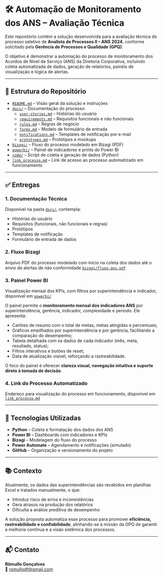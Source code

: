 # 🛠️ Automação de Monitoramento dos ANS – Avaliação Técnica

Este repositório contém a solução desenvolvida para a avaliação técnica do processo seletivo de **Analista de Processos II – ANS 2024**, conforme solicitado pela **Gerência de Processos e Qualidade (GPQ)**.

O objetivo é demonstrar a automação do processo de monitoramento dos Acordos de Nível de Serviço (ANS) da Diretoria Corporativa, incluindo coleta automatizada de dados, geração de relatórios, painéis de visualização e lógica de alertas.

---

## 📁 Estrutura do Repositório

- [`README.md`](README.md) – Visão geral da solução e instruções
- [`docs/`](docs/) – Documentação do processo:
  - [`user-stories.md`](docs/user-stories.md) – Histórias do usuário
  - [`requirements.md`](docs/requirements.md) – Requisitos funcionais e não funcionais
  - [`rules.md`](docs/rules.md) – Regras de negócio
  - [`forms.md`](docs/forms.md) – Modelo de formulário de entrada
  - [`notifications.md`](docs/notifications.md) – Templates de notificação por e-mail
  - [`prototypes.md`](docs/prototypes.md) – Protótipos e mockups
- [`bizagi/`](bizagi/) – Fluxo do processo modelado em Bizagi (PDF)
- [`powerbi/`](powerbi/) – Painel de indicadores e prints do Power BI
- [`code/`](code/) – Script de coleta e geração de dados (Python)
- [`link_processo.md`](link_processo.md) – Link de acesso ao processo automatizado em funcionamento

---

## ✅ Entregas

### 1. Documentação Técnica
Disponível na pasta [`docs/`](docs/), contempla:

- Histórias do usuário
- Requisitos (funcionais, não funcionais e regras)
- Protótipos
- Templates de notificação
- Formulário de entrada de dados

### 2. Fluxo Bizagi
Arquivo PDF do processo modelado com início na coleta dos dados até o envio de alertas de não conformidade [`bizagi/fluxo-ans.pdf`](bizagi/fluxo-ans.pdf)

### 3. Painel Power BI
Visualização mensal dos KPIs, com filtros por superintendência e indicador, disponível em [`powerbi/`](powerbi/)

O painel permite o **monitoramento mensal dos indicadores ANS** por superintendência, gerência, indicador, complexidade e período. Ele apresenta:

- Cartões de resumo com o total de metas, metas atingidas e percentuais;
- Gráficos empilhados por superintendência e por gerência, facilitando a comparação do desempenho;
- Tabela detalhada com os dados de cada indicador (mês, meta, resultado, status);
- Filtros interativos e botões de reset;
- Data de atualização visível, reforçando a rastreabilidade.

O foco do painel é oferecer **clareza visual, navegação intuitiva e suporte direto à tomada de decisão**.

### 4. Link do Processo Automatizado
Endereço para visualização do processo em funcionamento, disponível em [`link_processo.md`](link_processo.md)

---

## 🧠 Tecnologias Utilizadas

- **Python** – Coleta e formatação dos dados dos ANS
- **Power BI** – Dashboards com indicadores e KPIs
- **Bizagi** – Modelagem do fluxo do processo
- **Power Automate** – Agendamento e notificações (simulado)
- **GitHub** – Organização e versionamento do projeto

---

## 📚 Contexto

Atualmente, os dados das superintendências são recebidos em planilhas Excel e tratados manualmente, o que:

- Introduz risco de erros e inconsistências
- Gera atrasos na produção dos relatórios
- Dificulta a análise preditiva de desempenho

A solução proposta automatiza esse processo para promover **eficiência, rastreabilidade e confiabilidade**, alinhando-se à missão da GPQ de garantir a melhoria contínua e a visão sistêmica dos processos.

---

## 📬 Contato

**Rômullo Gonçalves**  
📧 [romullodf@gmail.com](mailto:romullodf@gmail.com)
